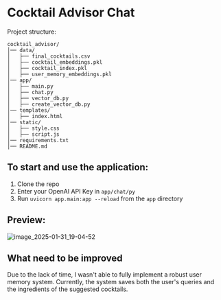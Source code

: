 # Cocktail Advisor Chat
Project structure:
```
cocktail_advisor/
│── data/
│   ├── final_cocktails.csv  
│   ├── cocktail_embeddings.pkl
│   ├── cocktail_index.pkl  
│   ├── user_memory_embeddings.pkl  
│── app/
│   ├── main.py       
│   ├── chat.py     
│   ├── vector_db.py  
│   ├── create_vector_db.py  
│── templates/
│   ├── index.html 
│── static/
│   ├── style.css
│   ├── script.js
│── requirements.txt
│── README.md
```

## To start and use the application:
1. Clone the repo
2. Enter your OpenAI API Key in `app/chat/py`
3. Run `uvicorn app.main:app --reload` from the `app` directory

## Preview:
![image_2025-01-31_19-04-52](https://github.com/user-attachments/assets/e3813f37-ed89-46a9-8937-eae75a4a01b2)

## What need to be improved
Due to the lack of time, I wasn't able to fully implement a robust user memory system. Currently, the system saves both the user's queries and the ingredients of the suggested cocktails.

